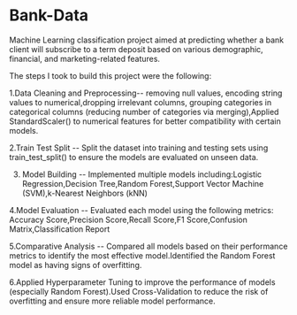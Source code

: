 # Bank-Data
Machine Learning classification project aimed at predicting whether a bank client will subscribe to a term deposit based on various demographic, financial, and marketing-related features.

The steps I took to build this project were the following:

1.Data Cleaning  and Preprocessing-- removing null values, encoding string values to numerical,dropping irrelevant columns, grouping categories in categorical columns (reducing number of categories via merging),Applied StandardScaler() to numerical features for better compatibility with certain models.

2.Train Test Split -- Split the dataset into training and testing sets using train_test_split() to ensure the models are evaluated on unseen data.

3. Model Building -- Implemented multiple models including:Logistic Regression,Decision Tree,Random Forest,Support Vector Machine (SVM),k-Nearest Neighbors (kNN)
   
4.Model Evaluation -- Evaluated each model using the following metrics: Accuracy Score,Precision Score,Recall Score,F1 Score,Confusion Matrix,Classification Report

5.Comparative Analysis -- Compared all models based on their performance metrics to identify the most effective model.Identified the Random Forest model as having signs of overfitting.

6.Applied Hyperparameter Tuning to improve the performance of models (especially Random Forest).Used Cross-Validation to reduce the risk of overfitting and ensure more reliable model performance.
